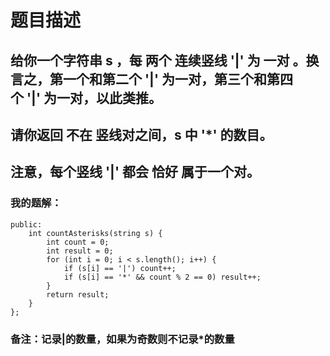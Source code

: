 # 题目描述
## 给你一个字符串 s ，每 两个 连续竖线 '|' 为 一对 。换言之，第一个和第二个 '|' 为一对，第三个和第四个 '|' 为一对，以此类推。
## 请你返回 不在 竖线对之间，s 中 '*' 的数目。
## 注意，每个竖线 '|' 都会 恰好 属于一个对。
### 我的题解：
```class Solution {
public:
    int countAsterisks(string s) {
        int count = 0;
        int result = 0;
        for (int i = 0; i < s.length(); i++) {
            if (s[i] == '|') count++;
            if (s[i] == '*' && count % 2 == 0) result++;
        }
        return result;  
    }
};
```
### **备注**：记录|的数量，如果为奇数则不记录*的数量
